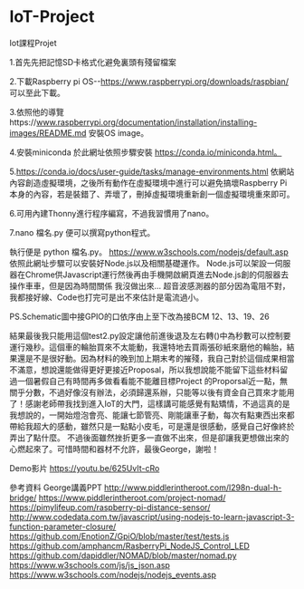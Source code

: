 # IoT-Project
Iot課程Projet

1.首先先把記憶SD卡格式化避免裏頭有殘留檔案

2.下載Raspberry pi OS--https://www.raspberrypi.org/downloads/raspbian/ 可以至此下載。

3.依照他的導覽https://www.raspberrypi.org/documentation/installation/installing-images/README.md 安裝OS image。

4.安裝miniconda 於此網址依照步驟安裝 https://conda.io/miniconda.html。

5.https://conda.io/docs/user-guide/tasks/manage-environments.html 依網站內容創造虛擬環境，之後所有動作在虛擬環境中進行可以避免搞壞Raspberry Pi本身的內容，若是裝錯了、弄壞了，刪掉虛擬環境重新創一個虛擬環境重來即可。

6.可用內建Thonny進行程序編寫，不過我習慣用了nano。

7.nano 檔名.py 便可以撰寫python程式。

執行便是 python 檔名.py。
https://www.w3schools.com/nodejs/default.asp 依照此網址步驟可以安裝好Node.js以及相關基礎運作。
Node.js可以架設一伺服器在Chrome供Javascript運行然後再由手機開啟網頁進去Node.js創的伺服器去操作車車，但是因為時間關係 我沒做出來...
超音波感測器的部分因為電阻不對，我都接好線、Code也打完可是出不來估計是電流過小。

PS.Schematic圖中接GPIO的口依序由上至下改為接BCM 12、13、19、26

結果最後我只能用這個test2.py設定讓他前進後退及左右轉()中為秒數可以控制要運行幾秒。這個車的輪胎買來不太能動，我還特地去買兩張砂紙來磨他的輪胎，結果還是不是很好動。因為材料的晚到加上期末考的摧殘，我自己對於這個成果相當不滿意，想說還能做得更好更接近Proposal，所以我想說能不能留下這些材料留過一個暑假自己有時間再多做看看能不能離目標Project 的Proporsal近一點，無關乎分數，不過好像沒有辦法，必須歸還系辦，只能等以後有資金自己買來才能用了！感謝老師帶我找到進入IoT的大門，這樣講可能感覺有點矯情，不過這真的是我想說的，一開始燈泡會亮、能讓七節管亮、剛能讓車子動，每次有點東西出來都帶給我超大的感動，雖然只是一點點小皮毛，可是還是很感動，感覺自己好像終於弄出了點什麼。
不過後面雖然挫折更多一直做不出來，但是卻讓我更想做出來的心燃起來了。可惜時間和器材不允許，最後George，謝啦！

Demo影片
https://youtu.be/625UvIt-cRo

參考資料
George講義PPT
http://www.piddlerintheroot.com/l298n-dual-h-bridge/
https://www.piddlerintheroot.com/project-nomad/
https://pimylifeup.com/raspberry-pi-distance-sensor/
http://www.codedata.com.tw/javascript/using-nodejs-to-learn-javascript-3-function-parameter-closure/
https://github.com/EnotionZ/GpiO/blob/master/test/tests.js
https://github.com/amphancm/RasberryPi_NodeJS_Control_LED
https://github.com/dapiddler/NOMAD/blob/master/nomad.py
https://www.w3schools.com/js/js_json.asp
https://www.w3schools.com/nodejs/nodejs_events.asp

